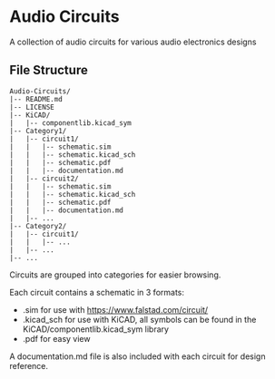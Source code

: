 # Audio Circuits
A collection of audio circuits for various audio electronics designs

## File Structure

```
Audio-Circuits/
|-- README.md
|-- LICENSE
|-- KiCAD/
|   |-- componentlib.kicad_sym
|-- Category1/
|   |-- circuit1/
|   |   |-- schematic.sim
|   |   |-- schematic.kicad_sch
|   |   |-- schematic.pdf
|   |   |-- documentation.md
|   |-- circuit2/
|   |   |-- schematic.sim
|   |   |-- schematic.kicad_sch
|   |   |-- schematic.pdf
|   |   |-- documentation.md
|   |-- ...
|-- Category2/
|   |-- circuit1/
|   |   |-- ...
|   |-- ...
|-- ...
```

Circuits are grouped into categories for easier browsing.

Each circuit contains a schematic in 3 formats:
* .sim for use with https://www.falstad.com/circuit/
* .kicad_sch for use with KiCAD, all symbols can be found in the KiCAD/componentlib.kicad_sym library
* .pdf for easy view

A documentation.md file is also included with each circuit for design reference.

